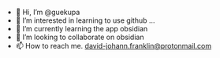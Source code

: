 - 👋 Hi, I’m @guekupa
- 👀 I’m interested in learning to use github ...
- 🌱 I’m currently learning the app obsidian
- 💞️ I’m looking to collaborate on obsidian
- 📫 How to reach me. david-johann.franklin@protonmail.com

<!---
guekupa/guekupa is a ✨ special ✨ repository because its `README.md` (this file) appears on your GitHub profile.
You can click the Preview link to take a look at your changes.
--->
